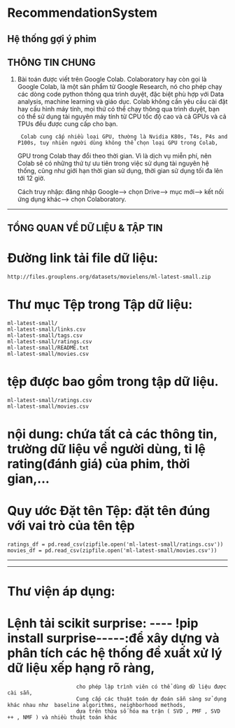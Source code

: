 # RecommendationSystem
Hệ thống gợi ý phim
-------------------
THÔNG TIN CHUNG
-------------------

1. Bài toán được viết trên Google Colab.
		Colaboratory hay còn gọi là Google Colab, là một sản phẩm từ Google Research, nó cho phép chạy các dòng code python thông qua trình duyệt, 
	đặc biệt phù hợp với Data analysis, machine learning và giáo dục. Colab không cần yêu cầu cài đặt hay cấu hình máy tính, mọi thứ có thể chạy thông qua trình duyệt, 
	bạn có thể sử dụng tài nguyên máy tính từ CPU tốc độ cao và cả GPUs và cả TPUs đều được cung cấp cho bạn.

		Colab cung cấp nhiều loại GPU, thường là Nvidia K80s, T4s, P4s and P100s, tuy nhiên người dùng không thể chọn loại GPU trong Colab, 
	GPU trong Colab thay đổi theo thời gian. Vì là dịch vụ miễn phí, nên Colab sẽ có những thứ tự ưu tiên trong việc sử dụng tài nguyên hệ thống, 
	cũng như giới hạn thời gian sử dụng, thời gian sử dụng tối đa lên tới 12 giờ.

	Cách truy nhập: đăng nhập Google--> chọn Drive--> mục mới--> kết nối ứng dụng khác--> chọn Colaboratory.


---------------------
TỔNG QUAN VỀ DỮ LIỆU & TẬP TIN
---------------------

# Đường link tải file dữ liệu: 
	http://files.grouplens.org/datasets/movielens/ml-latest-small.zip
# Thư mục Tệp trong Tập dữ liệu: 
	ml-latest-small/
	ml-latest-small/links.csv
	ml-latest-small/tags.csv
	ml-latest-small/ratings.csv
 	ml-latest-small/README.txt
	ml-latest-small/movies.csv
# tệp được bao gồm trong tập dữ liệu. 
	ml-latest-small/ratings.csv
	ml-latest-small/movies.csv
# nội dung: chứa tất cả các thông tin, trường dữ liệu về người dùng, tỉ lệ rating(đánh giá) của phim, thời gian,...
#

#
# Quy ước Đặt tên Tệp: đặt tên đúng với vai trò của tên tệp 
	ratings_df = pd.read_csv(zipfile.open('ml-latest-small/ratings.csv'))
	movies_df = pd.read_csv(zipfile.open('ml-latest-small/movies.csv'))

-----------------------------------------
--------------------------
# Thư viện áp dụng:
# Lệnh tải scikit surprise:  ---- !pip install surprise-----:để xây dựng và phân tích các hệ thống đề xuất xử lý dữ liệu xếp hạng rõ ràng, 
				          cho phép lập trình viên có thể dùng dữ liệu được cài sẵn, 
				          Cung cấp các thuật toán dự đoán sẵn sàng sử dụng khác nhau như  baseline algorithms, neighborhood methods,
				          dựa trên thừa số hóa ma trận ( SVD , PMF , SVD ++ , NMF ) và nhiều thuật toán khác



